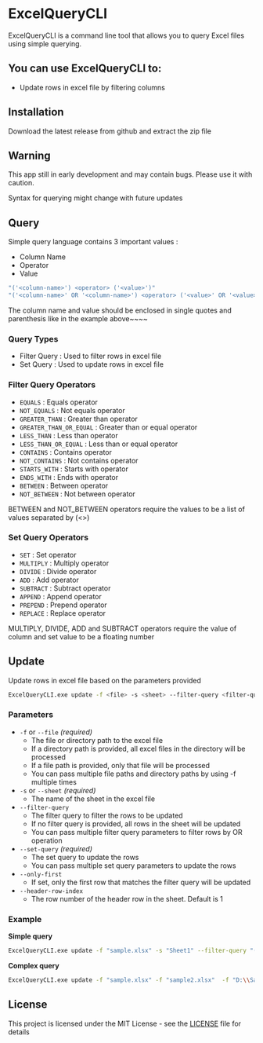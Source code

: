 ﻿# ExcelQueryCLI

ExcelQueryCLI is a command line tool that allows you to query Excel files using simple querying.

## You can use ExcelQueryCLI to:

- Update rows in excel file by filtering columns

## Installation

Download the latest release from github and extract the zip file

## Warning
This app still in early development and may contain bugs. Please use it with caution.

Syntax for querying might change with future updates

## Query

Simple query language contains 3 important values :

- Column Name
- Operator
- Value

```bash
"('<column-name>') <operator> ('<value>')"
"('<column-name>' OR '<column-name>') <operator> ('<value>' OR '<value>')"
```

The column name and value should be enclosed in single quotes and parenthesis like in the example above~~~~

### Query Types

- Filter Query : Used to filter rows in excel file
- Set Query : Used to update rows in excel file

### Filter Query Operators

- `EQUALS` : Equals operator
- `NOT_EQUALS` : Not equals operator
- `GREATER_THAN` : Greater than operator
- `GREATER_THAN_OR_EQUAL` : Greater than or equal operator
- `LESS_THAN` : Less than operator
- `LESS_THAN_OR_EQUAL` : Less than or equal operator
- `CONTAINS` : Contains operator
- `NOT_CONTAINS` : Not contains operator
- `STARTS_WITH` : Starts with operator
- `ENDS_WITH` : Ends with operator
- `BETWEEN` : Between operator
- `NOT_BETWEEN` : Not between operator

BETWEEN and NOT_BETWEEN operators require the values to be a list of values separated by (<>)
 
### Set Query Operators

- `SET` : Set operator
- `MULTIPLY` : Multiply operator
- `DIVIDE` : Divide operator
- `ADD` : Add operator
- `SUBTRACT` : Subtract operator
- `APPEND` : Append operator
- `PREPEND` : Prepend operator
- `REPLACE` : Replace operator

MULTIPLY, DIVIDE, ADD and SUBTRACT operators require the value of column and set value to be a floating number
## Update

Update rows in excel file based on the parameters provided

```bash
ExcelQueryCLI.exe update -f <file> -s <sheet> --filter-query <filter-query> --set-query <set-query> --only-first <only-first>
```

### Parameters

- `-f` or `--file` _(required)_
  - The file or directory path to the excel file
  - If a directory path is provided, all excel files in the directory will be processed
  - If a file path is provided, only that file will be processed
  - You can pass multiple file paths and directory paths by using -f multiple times
- `-s` or `--sheet` _(required)_
  - The name of the sheet in the excel file
- `--filter-query` 
  - The filter query to filter the rows to be updated
  - If no filter query is provided, all rows in the sheet will be updated
  - You can pass multiple filter query parameters to filter rows by OR operation
- `--set-query` _(required)_
  - The set query to update the rows
  - You can pass multiple set query parameters to update the rows
- `--only-first`
  - If set, only the first row that matches the filter query will be updated
- `--header-row-index`
  - The row number of the header row in the sheet. Default is 1

### Example

**Simple query**
```bash
ExcelQueryCLI.exe update -f "sample.xlsx" -s "Sheet1" --filter-query "('Name') EQUALS ('John Doe')" --set-query "('Age') SET ('30')"
```

**Complex query**
```bash
ExcelQueryCLI.exe update -f "sample.xlsx" -f "sample2.xlsx"  -f "D:\\SampleDirectory" -s "Sheet1" --filter-query "('Name' OR 'Surname' OR 'Fullname') NOT_EQUALS ('John' OR 'Mark' OR 'Justin')" --set-query "('Age') SET ('30')" --set-query "('UserPermission') SET ('3')"
```

## License

This project is licensed under the MIT License - see the [LICENSE](LICENSE) file for details